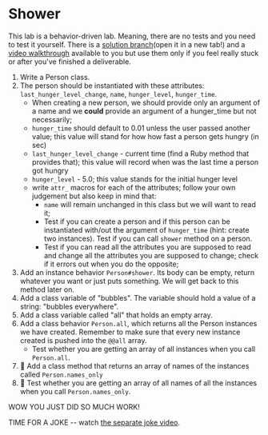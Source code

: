 # Shower

This lab is a behavior-driven lab. Meaning, there are no tests and you need to test it yourself.
There is a [solution branch](https://github.com/learn-co-students/nyc-mhtn-se-020121/tree/solution)(open it in a new tab!) and a [video walkthrough](https://youtu.be/uK6WT1qsCqA) available to you but use them only if you feel really stuck or after you've finished a deliverable.

1. Write a Person class.
2. The person should be instantiated with these attributes: `last_hunger_level_change`, `name`, `hunger_level`, `hunger_time`. 
    - When creating a new person, we should provide only an argument of a name and we **could** provide an argument of a hunger_time but not necessarily;
    - `hunger_time` should default to 0.01 unless the user passed another value; this value will stand for how how fast a person gets hungry (in sec)
    - `last_hunger_level_change` - current time (find a Ruby method that provides that); this value will record when was the last time a person got hungry
    - `hunger_level` - 5.0; this value stands for the initial hunger level
    - write `attr_` macros for each of the attributes; follow your own judgement but also keep in mind that: 
        - `name` will remain unchanged in this class but we will want to read it;
        - Test if you can create a person and if this person can be instantiated with/out the argument of `hunger_time` (hint: create two instances). Test if you can call `shower` method on a person.
        - Test if you can read all the attributes you are supposed to read and change all the attributes you are supposed to change; check if it errors out when you do the opposite;
3. Add an instance behavior `Person#shower`. Its body can be empty, return whatever you want or just puts something. We will get back to this method later on.
4. Add a class variable of "bubbles". The variable should hold a value of a string: "bubbles everywhere".
5. Add a class variable called "all" that holds an empty array.
6. Add a class behavior `Person.all`, which returns all the Person instances we have created. Remember to make sure that every new instance created is pushed into the `@@all` array.
    - Test whether you are getting an array of all instances when you call `Person.all`.
7. 💯 Add a class method that returns an array of names of the instances called `Person.names_only`
8. 💯  Test whether you are getting an array of all names of all the instances when you call `Person.names_only`.

WOW YOU JUST DID SO MUCH WORK! 

TIME FOR A JOKE -- watch [the separate joke video](https://youtu.be/ijWamWxpS7U).